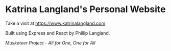 # Katrina Langland's Personal Website

Take a visit at https://www.katrinalangland.com

Built using Express and React by Phillip Langland.

*Musketeer Project - All for One, One for All*
